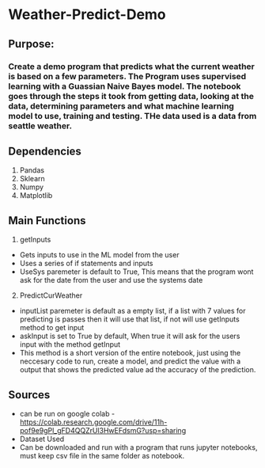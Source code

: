 # Weather-Predict-Demo
## Purpose:
### Create a demo program that predicts what the current weather is based on a few parameters. The Program uses supervised learning with a Guassian Naive Bayes model. The notebook goes through the steps it took from getting data, looking at the data, determining parameters and what machine learning model to use, training and testing. THe data used is a data from seattle weather. 

## Dependencies
1. Pandas
2. Sklearn
3. Numpy
4. Matplotlib

## Main Functions
1. getInputs
  - Gets inputs to use in the ML model from the user
  - Uses a series of if statements and inputs
  - UseSys paremeter is default to True, This means that the program wont ask for the date from the user and use the systems date
2. PredictCurWeather
  - inputList paremeter is default as a empty list, if a list with 7 values for predicting is passes then it will use that list, if not will use getInputs method to get input
  - askInput is set to True by default, When true it will ask for the users input with the method getInput
  - This method is a short version of the entire notebook, just using the neccesary code to run, create a model, and predict the value with a output that shows the predicted value ad the accuracy of the prediction.

## Sources
- can be run on google colab - https://colab.research.google.com/drive/11h-pof9e9gPl_gFD4QQZrUl3HwEFdsmG?usp=sharing
- Dataset Used
- Can be downloaded and run with a program that runs jupyter notebooks, must keep csv file in the same folder as notebook.
